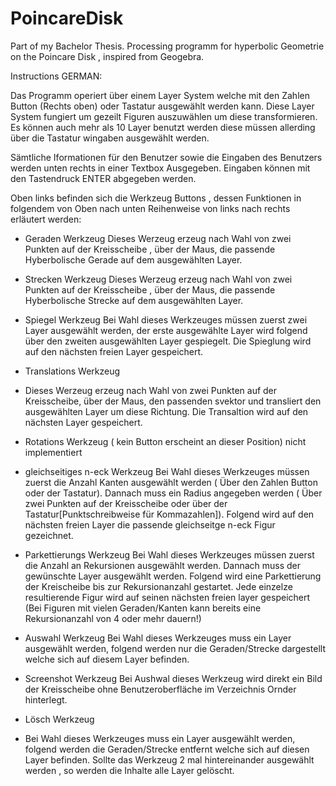 # PoincareDisk
Part of my Bachelor Thesis. Processing programm for hyperbolic Geometrie on the Poincare Disk , inspired from Geogebra.

Instructions
GERMAN:

Das Programm operiert über einem Layer System welche mit den Zahlen Button (Rechts oben) oder Tastatur ausgewählt werden kann.
Diese Layer System fungiert um gezeilt Figuren auszuwählen um diese transformieren. Es können auch mehr als 10 Layer benutzt werden diese müssen allerding über die Tastatur wingaben ausgewählt werden.

Sämtliche Iformationen für den Benutzer sowie die Eingaben des Benutzers werden unten rechts in einer Textbox Ausgegeben.
Eingaben können mit den Tastendruck ENTER abgegeben werden.

Oben links befinden sich die Werkzeug Buttons , dessen Funktionen in folgendem von Oben nach unten Reihenweise von links nach rechts erläutert werden:

- Geraden Werkzeug
  Dieses Werzeug erzeug nach Wahl von zwei Punkten auf der Kreisscheibe , über der Maus, die passende Hyberbolische Gerade auf dem ausgewählten Layer.

- Strecken Werkzeug
  Dieses Werzeug erzeug nach Wahl von zwei Punkten auf der Kreisscheibe , über der Maus, die passende Hyberbolische Strecke auf dem ausgewählten Layer.

- Spiegel Werkzeug
  Bei Wahl dieses Werkzeuges müssen zuerst zwei Layer ausgewählt werden, der erste ausgewählte Layer wird folgend über den zweiten ausgewählten Layer gespiegelt.
  Die Spieglung wird auf den nächsten freien Layer gespeichert.

- Translations Werkzeug
- Dieses Werzeug erzeug nach Wahl von zwei Punkten auf der Kreisscheibe, über der Maus, den passenden svektor und transliert den ausgewählten Layer um diese Richtung.
  Die Transaltion wird auf den nächsten Layer gespeichert.

- Rotations Werkzeug ( kein Button erscheint an dieser Position)
  nicht implementiert

- gleichseitiges n-eck Werkzeug
  Bei Wahl dieses Werkzeuges müssen zuerst die Anzahl Kanten ausgewählt werden ( Über den Zahlen Button oder der Tastatur).
  Dannach muss ein Radius angegeben werden ( Über zwei Punkten auf der Kreisscheibe oder über der Tastatur[Punktschreibweise für Kommazahlen]).
  Folgend wird auf den nächsten freien Layer die passende gleichseitge n-eck Figur gezeichnet.

- Parkettierungs Werkzeug
  Bei Wahl dieses Werkzeuges müssen zuerst die Anzahl an Rekursionen ausgewählt werden. Dannach muss der gewünschte Layer ausgewählt werden.
  Folgend wird eine Parkettierung der Kreischeibe bis zur Rekursionanzahl gestartet. Jede einzelze resultierende Figur wird auf seinen nächsten freien layer      gespeichert (Bei Figuren mit vielen Geraden/Kanten kann bereits eine Rekursionanzahl von 4 oder mehr dauern!)

- Auswahl Werkzeug
 Bei Wahl dieses Werkzeuges muss ein Layer ausgewählt werden, folgend werden nur die Geraden/Strecke dargestellt welche sich auf diesem Layer befinden.

- Screenshot Werkzeug
  Bei Aushwal dieses Werkzeug wird direkt ein Bild der Kreisscheibe ohne Benutzeroberfläche im Verzeichnis Ornder hinterlegt.

- Lösch Werkzeug
- Bei Wahl dieses Werkzeuges muss ein Layer ausgewählt werden, folgend werden die Geraden/Strecke entfernt welche sich auf diesen Layer befinden.
  Sollte das Werkzeug 2 mal hintereinander ausgewählt werden , so werden die Inhalte alle Layer gelöscht.

